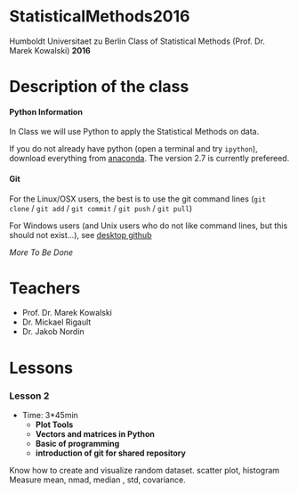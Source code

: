 # StatisticalMethods2016
Humboldt Universitaet zu Berlin Class of Statistical Methods (Prof. Dr. Marek Kowalski) **2016**

# Description of the class

#### Python Information
In Class we will use Python to apply the Statistical Methods on data.

If you do not already have python (open a terminal and try `ipython`),
download everything from
[anaconda](https://www.continuum.io/downloads). The version 2.7 is
currently prefereed.


#### Git
For the Linux/OSX users, the best is to use the git command lines
(`git clone` / `git add` / `git commit` / `git push` / `git pull`)

For Windows users (and Unix users who do not like command lines, but this should not exist...), see
[desktop github](https://desktop.github.com/)


_More To Be Done_

# Teachers 

- Prof. Dr. Marek Kowalski
- Dr. Mickael Rigault
- Dr. Jakob Nordin


# Lessons

### Lesson 2

* Time: 3*45min
   * **Plot Tools**
   * **Vectors and matrices in Python**
   * **Basic of programming**
   * **introduction of git for shared repository**

Know how to create and visualize random dataset. scatter plot, histogram
Measure mean, nmad, median , std, covariance.


